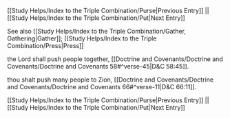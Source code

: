 [[Study Helps/Index to the Triple Combination/Purse|Previous Entry]]  ||  [[Study Helps/Index to the Triple Combination/Put|Next Entry]]

 See also [[Study Helps/Index to the Triple Combination/Gather, Gathering|Gather]]; [[Study Helps/Index to the Triple Combination/Press|Press]]

 the Lord shall push people together, [[Doctrine and Covenants/Doctrine and Covenants/Doctrine and Covenants 58#^verse-45|D&C 58:45]].

 thou shalt push many people to Zion, [[Doctrine and Covenants/Doctrine and Covenants/Doctrine and Covenants 66#^verse-11|D&C 66:11]].

[[Study Helps/Index to the Triple Combination/Purse|Previous Entry]]  ||  [[Study Helps/Index to the Triple Combination/Put|Next Entry]]